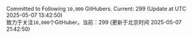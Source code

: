 Committed to Following `10,000` GitHubers. Current: <!-- FOLLOWING_COUNT -->299<!-- FOLLOWING_COUNT --> (Update at UTC <!-- LAST_UPDATED -->2025-05-07 13:42:50<!-- LAST_UPDATED -->)<br>
致力于关注`10,000`个GitHuber。当前：<!-- FOLLOWING_COUNT -->299<!-- FOLLOWING_COUNT --> (更新于北京时间 <!-- LAST_UPDATED_CST -->2025-05-07 21:42:50<!-- LAST_UPDATED_CST -->)
